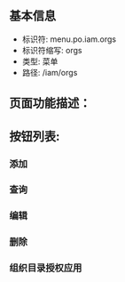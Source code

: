 
## 基本信息

- 标识符: menu.po.iam.orgs
- 标识符缩写: orgs
- 类型: 菜单
- 路径: /iam/orgs

## 页面功能描述：





## 按钮列表:


### 添加



### 查询



### 编辑



### 删除



### 组织目录授权应用


